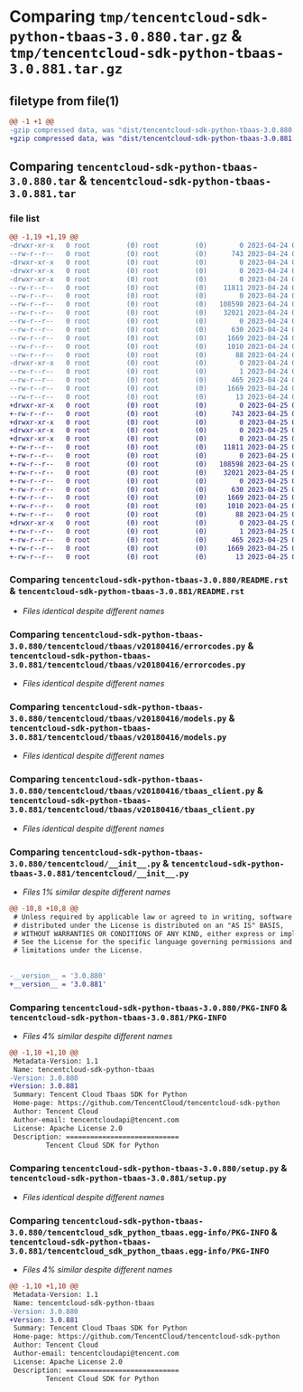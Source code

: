 # Comparing `tmp/tencentcloud-sdk-python-tbaas-3.0.880.tar.gz` & `tmp/tencentcloud-sdk-python-tbaas-3.0.881.tar.gz`

## filetype from file(1)

```diff
@@ -1 +1 @@
-gzip compressed data, was "dist/tencentcloud-sdk-python-tbaas-3.0.880.tar", last modified: Mon Apr 24 03:32:15 2023, max compression
+gzip compressed data, was "dist/tencentcloud-sdk-python-tbaas-3.0.881.tar", last modified: Tue Apr 25 00:52:37 2023, max compression
```

## Comparing `tencentcloud-sdk-python-tbaas-3.0.880.tar` & `tencentcloud-sdk-python-tbaas-3.0.881.tar`

### file list

```diff
@@ -1,19 +1,19 @@
-drwxr-xr-x   0 root         (0) root         (0)        0 2023-04-24 03:32:15.000000 tencentcloud-sdk-python-tbaas-3.0.880/
--rw-r--r--   0 root         (0) root         (0)      743 2023-04-24 03:32:14.000000 tencentcloud-sdk-python-tbaas-3.0.880/README.rst
-drwxr-xr-x   0 root         (0) root         (0)        0 2023-04-24 03:32:15.000000 tencentcloud-sdk-python-tbaas-3.0.880/tencentcloud/
-drwxr-xr-x   0 root         (0) root         (0)        0 2023-04-24 03:32:15.000000 tencentcloud-sdk-python-tbaas-3.0.880/tencentcloud/tbaas/
-drwxr-xr-x   0 root         (0) root         (0)        0 2023-04-24 03:32:15.000000 tencentcloud-sdk-python-tbaas-3.0.880/tencentcloud/tbaas/v20180416/
--rw-r--r--   0 root         (0) root         (0)    11811 2023-04-24 03:32:15.000000 tencentcloud-sdk-python-tbaas-3.0.880/tencentcloud/tbaas/v20180416/errorcodes.py
--rw-r--r--   0 root         (0) root         (0)        0 2023-04-24 03:32:15.000000 tencentcloud-sdk-python-tbaas-3.0.880/tencentcloud/tbaas/v20180416/__init__.py
--rw-r--r--   0 root         (0) root         (0)   108598 2023-04-24 03:32:15.000000 tencentcloud-sdk-python-tbaas-3.0.880/tencentcloud/tbaas/v20180416/models.py
--rw-r--r--   0 root         (0) root         (0)    32021 2023-04-24 03:32:15.000000 tencentcloud-sdk-python-tbaas-3.0.880/tencentcloud/tbaas/v20180416/tbaas_client.py
--rw-r--r--   0 root         (0) root         (0)        0 2023-04-24 03:32:15.000000 tencentcloud-sdk-python-tbaas-3.0.880/tencentcloud/tbaas/__init__.py
--rw-r--r--   0 root         (0) root         (0)      630 2023-04-24 03:32:14.000000 tencentcloud-sdk-python-tbaas-3.0.880/tencentcloud/__init__.py
--rw-r--r--   0 root         (0) root         (0)     1669 2023-04-24 03:32:15.000000 tencentcloud-sdk-python-tbaas-3.0.880/PKG-INFO
--rw-r--r--   0 root         (0) root         (0)     1010 2023-04-24 03:32:14.000000 tencentcloud-sdk-python-tbaas-3.0.880/setup.py
--rw-r--r--   0 root         (0) root         (0)       88 2023-04-24 03:32:15.000000 tencentcloud-sdk-python-tbaas-3.0.880/setup.cfg
-drwxr-xr-x   0 root         (0) root         (0)        0 2023-04-24 03:32:15.000000 tencentcloud-sdk-python-tbaas-3.0.880/tencentcloud_sdk_python_tbaas.egg-info/
--rw-r--r--   0 root         (0) root         (0)        1 2023-04-24 03:32:15.000000 tencentcloud-sdk-python-tbaas-3.0.880/tencentcloud_sdk_python_tbaas.egg-info/dependency_links.txt
--rw-r--r--   0 root         (0) root         (0)      465 2023-04-24 03:32:15.000000 tencentcloud-sdk-python-tbaas-3.0.880/tencentcloud_sdk_python_tbaas.egg-info/SOURCES.txt
--rw-r--r--   0 root         (0) root         (0)     1669 2023-04-24 03:32:15.000000 tencentcloud-sdk-python-tbaas-3.0.880/tencentcloud_sdk_python_tbaas.egg-info/PKG-INFO
--rw-r--r--   0 root         (0) root         (0)       13 2023-04-24 03:32:15.000000 tencentcloud-sdk-python-tbaas-3.0.880/tencentcloud_sdk_python_tbaas.egg-info/top_level.txt
+drwxr-xr-x   0 root         (0) root         (0)        0 2023-04-25 00:52:37.000000 tencentcloud-sdk-python-tbaas-3.0.881/
+-rw-r--r--   0 root         (0) root         (0)      743 2023-04-25 00:52:37.000000 tencentcloud-sdk-python-tbaas-3.0.881/README.rst
+drwxr-xr-x   0 root         (0) root         (0)        0 2023-04-25 00:52:37.000000 tencentcloud-sdk-python-tbaas-3.0.881/tencentcloud/
+drwxr-xr-x   0 root         (0) root         (0)        0 2023-04-25 00:52:37.000000 tencentcloud-sdk-python-tbaas-3.0.881/tencentcloud/tbaas/
+drwxr-xr-x   0 root         (0) root         (0)        0 2023-04-25 00:52:37.000000 tencentcloud-sdk-python-tbaas-3.0.881/tencentcloud/tbaas/v20180416/
+-rw-r--r--   0 root         (0) root         (0)    11811 2023-04-25 00:52:37.000000 tencentcloud-sdk-python-tbaas-3.0.881/tencentcloud/tbaas/v20180416/errorcodes.py
+-rw-r--r--   0 root         (0) root         (0)        0 2023-04-25 00:52:37.000000 tencentcloud-sdk-python-tbaas-3.0.881/tencentcloud/tbaas/v20180416/__init__.py
+-rw-r--r--   0 root         (0) root         (0)   108598 2023-04-25 00:52:37.000000 tencentcloud-sdk-python-tbaas-3.0.881/tencentcloud/tbaas/v20180416/models.py
+-rw-r--r--   0 root         (0) root         (0)    32021 2023-04-25 00:52:37.000000 tencentcloud-sdk-python-tbaas-3.0.881/tencentcloud/tbaas/v20180416/tbaas_client.py
+-rw-r--r--   0 root         (0) root         (0)        0 2023-04-25 00:52:37.000000 tencentcloud-sdk-python-tbaas-3.0.881/tencentcloud/tbaas/__init__.py
+-rw-r--r--   0 root         (0) root         (0)      630 2023-04-25 00:52:37.000000 tencentcloud-sdk-python-tbaas-3.0.881/tencentcloud/__init__.py
+-rw-r--r--   0 root         (0) root         (0)     1669 2023-04-25 00:52:37.000000 tencentcloud-sdk-python-tbaas-3.0.881/PKG-INFO
+-rw-r--r--   0 root         (0) root         (0)     1010 2023-04-25 00:52:37.000000 tencentcloud-sdk-python-tbaas-3.0.881/setup.py
+-rw-r--r--   0 root         (0) root         (0)       88 2023-04-25 00:52:37.000000 tencentcloud-sdk-python-tbaas-3.0.881/setup.cfg
+drwxr-xr-x   0 root         (0) root         (0)        0 2023-04-25 00:52:37.000000 tencentcloud-sdk-python-tbaas-3.0.881/tencentcloud_sdk_python_tbaas.egg-info/
+-rw-r--r--   0 root         (0) root         (0)        1 2023-04-25 00:52:37.000000 tencentcloud-sdk-python-tbaas-3.0.881/tencentcloud_sdk_python_tbaas.egg-info/dependency_links.txt
+-rw-r--r--   0 root         (0) root         (0)      465 2023-04-25 00:52:37.000000 tencentcloud-sdk-python-tbaas-3.0.881/tencentcloud_sdk_python_tbaas.egg-info/SOURCES.txt
+-rw-r--r--   0 root         (0) root         (0)     1669 2023-04-25 00:52:37.000000 tencentcloud-sdk-python-tbaas-3.0.881/tencentcloud_sdk_python_tbaas.egg-info/PKG-INFO
+-rw-r--r--   0 root         (0) root         (0)       13 2023-04-25 00:52:37.000000 tencentcloud-sdk-python-tbaas-3.0.881/tencentcloud_sdk_python_tbaas.egg-info/top_level.txt
```

### Comparing `tencentcloud-sdk-python-tbaas-3.0.880/README.rst` & `tencentcloud-sdk-python-tbaas-3.0.881/README.rst`

 * *Files identical despite different names*

### Comparing `tencentcloud-sdk-python-tbaas-3.0.880/tencentcloud/tbaas/v20180416/errorcodes.py` & `tencentcloud-sdk-python-tbaas-3.0.881/tencentcloud/tbaas/v20180416/errorcodes.py`

 * *Files identical despite different names*

### Comparing `tencentcloud-sdk-python-tbaas-3.0.880/tencentcloud/tbaas/v20180416/models.py` & `tencentcloud-sdk-python-tbaas-3.0.881/tencentcloud/tbaas/v20180416/models.py`

 * *Files identical despite different names*

### Comparing `tencentcloud-sdk-python-tbaas-3.0.880/tencentcloud/tbaas/v20180416/tbaas_client.py` & `tencentcloud-sdk-python-tbaas-3.0.881/tencentcloud/tbaas/v20180416/tbaas_client.py`

 * *Files identical despite different names*

### Comparing `tencentcloud-sdk-python-tbaas-3.0.880/tencentcloud/__init__.py` & `tencentcloud-sdk-python-tbaas-3.0.881/tencentcloud/__init__.py`

 * *Files 1% similar despite different names*

```diff
@@ -10,8 +10,8 @@
 # Unless required by applicable law or agreed to in writing, software
 # distributed under the License is distributed on an "AS IS" BASIS,
 # WITHOUT WARRANTIES OR CONDITIONS OF ANY KIND, either express or implied.
 # See the License for the specific language governing permissions and
 # limitations under the License.
 
 
-__version__ = '3.0.880'
+__version__ = '3.0.881'
```

### Comparing `tencentcloud-sdk-python-tbaas-3.0.880/PKG-INFO` & `tencentcloud-sdk-python-tbaas-3.0.881/PKG-INFO`

 * *Files 4% similar despite different names*

```diff
@@ -1,10 +1,10 @@
 Metadata-Version: 1.1
 Name: tencentcloud-sdk-python-tbaas
-Version: 3.0.880
+Version: 3.0.881
 Summary: Tencent Cloud Tbaas SDK for Python
 Home-page: https://github.com/TencentCloud/tencentcloud-sdk-python
 Author: Tencent Cloud
 Author-email: tencentcloudapi@tencent.com
 License: Apache License 2.0
 Description: ============================
         Tencent Cloud SDK for Python
```

### Comparing `tencentcloud-sdk-python-tbaas-3.0.880/setup.py` & `tencentcloud-sdk-python-tbaas-3.0.881/setup.py`

 * *Files identical despite different names*

### Comparing `tencentcloud-sdk-python-tbaas-3.0.880/tencentcloud_sdk_python_tbaas.egg-info/PKG-INFO` & `tencentcloud-sdk-python-tbaas-3.0.881/tencentcloud_sdk_python_tbaas.egg-info/PKG-INFO`

 * *Files 4% similar despite different names*

```diff
@@ -1,10 +1,10 @@
 Metadata-Version: 1.1
 Name: tencentcloud-sdk-python-tbaas
-Version: 3.0.880
+Version: 3.0.881
 Summary: Tencent Cloud Tbaas SDK for Python
 Home-page: https://github.com/TencentCloud/tencentcloud-sdk-python
 Author: Tencent Cloud
 Author-email: tencentcloudapi@tencent.com
 License: Apache License 2.0
 Description: ============================
         Tencent Cloud SDK for Python
```

